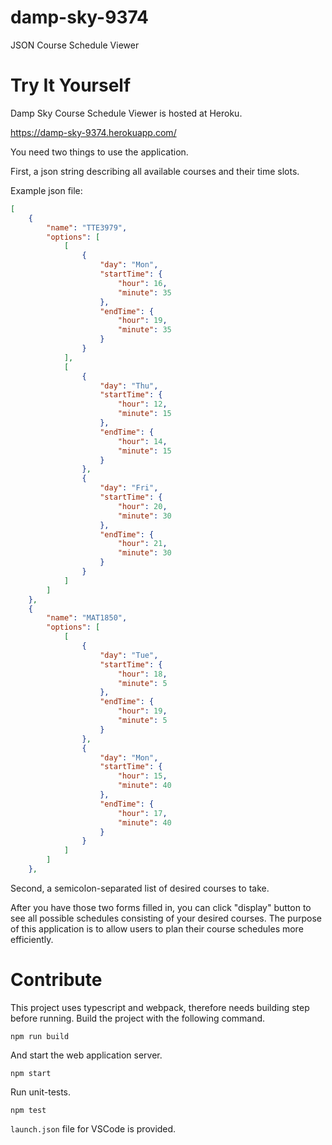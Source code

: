 # damp-sky-9374
JSON Course Schedule Viewer

# Try It Yourself
Damp Sky Course Schedule Viewer is hosted at Heroku.

https://damp-sky-9374.herokuapp.com/

You need two things to use the application.

First, a json string describing all available courses and their time slots.

Example json file:
```json
[
    {
        "name": "TTE3979",
        "options": [
            [
                {
                    "day": "Mon",
                    "startTime": {
                        "hour": 16,
                        "minute": 35
                    },
                    "endTime": {
                        "hour": 19,
                        "minute": 35
                    }
                }
            ],
            [
                {
                    "day": "Thu",
                    "startTime": {
                        "hour": 12,
                        "minute": 15
                    },
                    "endTime": {
                        "hour": 14,
                        "minute": 15
                    }
                },
                {
                    "day": "Fri",
                    "startTime": {
                        "hour": 20,
                        "minute": 30
                    },
                    "endTime": {
                        "hour": 21,
                        "minute": 30
                    }
                }
            ]
        ]
    },
    {
        "name": "MAT1850",
        "options": [
            [
                {
                    "day": "Tue",
                    "startTime": {
                        "hour": 18,
                        "minute": 5
                    },
                    "endTime": {
                        "hour": 19,
                        "minute": 5
                    }
                },
                {
                    "day": "Mon",
                    "startTime": {
                        "hour": 15,
                        "minute": 40
                    },
                    "endTime": {
                        "hour": 17,
                        "minute": 40
                    }
                }
            ]
        ]
    },
```

Second, a semicolon-separated list of desired courses to take.

After you have those two forms filled in, you can click "display" button to see all possible schedules consisting of your desired courses. The purpose of this application is to allow users to plan their course schedules more efficiently.

# Contribute
This project uses typescript and webpack, therefore needs building step before running. Build the project with the following command.
```
npm run build
```
And start the web application server.
```
npm start
```
Run unit-tests.
```
npm test
```
`launch.json` file for VSCode is provided.
